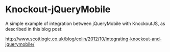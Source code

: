 Knockout-jQueryMobile
=====================

A simple example of integration between jQueryMobile with KnockoutJS, as described in this blog post:

http://www.scottlogic.co.uk/blog/colin/2012/10/integrating-knockout-and-jquerymobile/